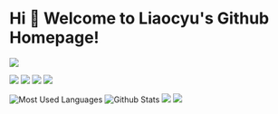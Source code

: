 # Hi 🎉 Welcome to Liaocyu's Github Homepage!

<img src="https://readme-typing-svg.herokuapp.com/?lines=Welcome,%20visitor!;Hello%20Github%20World!&font=Roboto" />

<p>
<img src="https://img.shields.io/static/v1?label=Program&message=Java&color=9cf"/>
<a href="#"><img src="https://img.shields.io/static/v1?label=Blog&message=juejin&color=blue"/></a>
<a href="https://juejin.cn/user/3967492644678222"><img src="https://img.shields.io/static/v1?label=zhihu&message=zhihu&color=cyan"/></a>
<img src="https://www.zhihu.com/people/jiu-yan-yue-xin-9" />
</p>

![Most Used Languages](https://github-readme-stats.vercel.app/api/top-langs/?username=liaocyu&theme=dark&layout=compact)
![Github Stats](https://github-readme-stats.vercel.app/api?username=liaocyu&show_icons=true&theme=dark&count_private=true)
![](https://stats.justsong.cn/api/csdn?id=liaocyu&theme=dark)
![](https://stats.justsong.cn/api/bilibili/?id=397158152&theme=dark)


